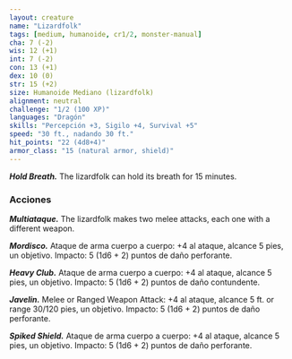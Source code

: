 ```yaml
---
layout: creature
name: "Lizardfolk"
tags: [medium, humanoide, cr1/2, monster-manual]
cha: 7 (-2)
wis: 12 (+1)
int: 7 (-2)
con: 13 (+1)
dex: 10 (0)
str: 15 (+2)
size: Humanoide Mediano (lizardfolk)
alignment: neutral
challenge: "1/2 (100 XP)"
languages: "Dragón"
skills: "Percepción +3, Sigilo +4, Survival +5"
speed: "30 ft., nadando 30 ft."
hit_points: "22 (4d8+4)"
armor_class: "15 (natural armor, shield)"
---
```


***Hold Breath.*** The lizardfolk can hold its breath for 15 minutes.

### Acciones

***Multiataque.*** The lizardfolk makes two melee attacks, each one with a different weapon.

***Mordisco.*** Ataque de arma cuerpo a cuerpo: +4 al ataque, alcance 5 pies, un objetivo. Impacto: 5 (1d6 + 2) puntos de daño perforante.

***Heavy Club.*** Ataque de arma cuerpo a cuerpo: +4 al ataque, alcance 5 pies, un objetivo. Impacto: 5 (1d6 + 2) puntos de daño contundente.

***Javelin.*** Melee or Ranged Weapon Attack: +4 al ataque, alcance 5 ft. or range 30/120 pies, un objetivo. Impacto: 5 (1d6 + 2) puntos de daño perforante.

***Spiked Shield.*** Ataque de arma cuerpo a cuerpo: +4 al ataque, alcance 5 pies, un objetivo. Impacto: 5 (1d6 + 2) puntos de daño perforante.